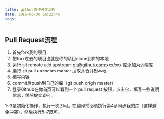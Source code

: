 ```yaml
---
title: github协作开发流程
date: 2016-06-30 16:22:46
tags:
---
```


## Pull Request流程

1. 首先fork我的项目
2. 把fork过去的项目也就是你的项目clone到你的本地
3. 运行 git remote add upstream  git@github.com:xxx/xxx 库添加为远端库
4. 运行 git pull upstream master 拉取并合并到本地
5. 编写内容
6. commit后push到自己的库（git push origin master）
7. 登录Github在你首页可以看到一个 pull request 按钮，点击它，填写一些说明信息，然后提交即可。

1~3是初始化操作，执行一次即可。在翻译前必须执行第4步同步我的库（这样避免冲突），然后执行5~7既可。
